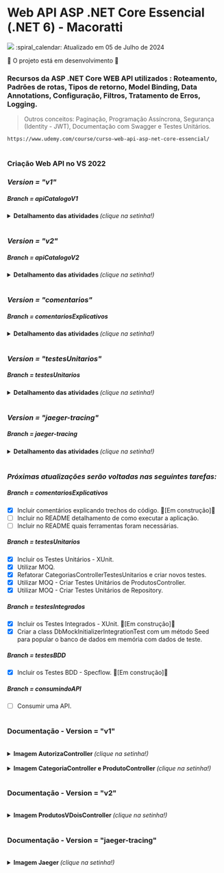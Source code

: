 # Web API ASP .NET Core Essencial (.NET 6) - Macoratti 
<img src="https://img.shields.io/static/v1?label=MACORATTI&message=UDEMY&color=7159c1&style=for-the-badge"/>
:spiral_calendar: Atualizado em 05 de Julho de 2024

:construction: O projeto está em desenvolvimento :construction:

### Recursos da ASP .NET Core WEB API utilizados : Roteamento, Padrões de rotas, Tipos de retorno, Model Binding, Data Annotations, Configuração, Filtros, Tratamento de Erros, Logging.

> Outros conceitos: Paginação, Programação Assíncrona, Segurança (Identity - JWT), Documentação com Swagger e Testes Unitários.
 
```bash
https://www.udemy.com/course/curso-web-api-asp-net-core-essencial/
```
#
### Criação Web API no VS 2022

### *Version = "v1"*
##### Branch = apiCatalogoV1
<details>
  <summary> <b> Detalhamento das atividades </b> <i>(clique na setinha!)</i> </summary><br>
  
1.	Criar projeto no VS 2022 Community – ApiCatalogo.
2.	Criar o projeto com opção para habilitar a Open API e usar Controllers.
3.	Criar o modelo de entidades – Produto e Categoria.
4.	Configurar o projeto para usar o EF Core e incluir referências ao EF Core.
5.	Definir o banco de dados usado – MySql e MySQL Workbench.
6.	Definir a classe de contexto do EF Core – AppDbContext
7.	Definir o mapeamento de entidades para as tabelas – DbSet<T>
8.	Registrar o contexto como um serviço – Program
9.	Definir a string de conexão no arquivo appsettings.json
10.	Definir o provedor do banco de dados (Pomelo) e obter a string de conexão.
11.	Aplicar o Migrations e criar o banco de dados e as tabelas.
12.	Criar os controladores : ProdutosController e CategoriaController.
13.	Definir os endpoints ou métodos Actions para realizar as operações CRUD.
14. Utilizar o AutoMapper e criar os DTOs das entidades – ProdutoDTO e CategoriaDTO.
15. Definir os Data Annotations nos atributos dos DTOS criados. 
16. Introduzir o Padrão Repository.
17. Introduzir o Padão UnitOfWork.   
18. Paginação - Get/categorias e Get/produtos.
19. Criação dos Filters - LogginsFilter.
20. Tratamentos de Erros.
20. Criação e Customização dos Loggings.
21. Registro dos Loggings em .txt
22. Programação Assíncrona - Repositório, Paginação e Controladores.
23. Segurança - Autenticação e Autorização - Identity/JWT.
24. Registro, Login e Token - AutorizaController.
25. Configuração do Swagger para utilizar o token JWT.
26. Implementação CORS.  
</details>

<br>

### *Version = "v2"*
##### Branch = apiCatalogoV2 

<details>
  <summary> <b> Detalhamento das atividades </b> <i>(clique na setinha!)</i> </summary><br>

1.	Criar o Versionamento da API.
2. Criar e Utilizar o Versionamento do Swagger.

:warning: *Esse versionamento foi criado de uma maneira diferente do apresentado no curso.* :warning:

<b>Links utilizados: </b> 
```bash
https://renatogroffe.medium.com/net-5-asp-net-core-swagger-descomplicando-o-versionamento-de-apis-rest-b3641c34203f
```
```bash
https://blog.christian-schou.dk/how-to-use-api-versioning-in-net-core-web-api/
```
</details>
<br>

### *Version = "comentarios"*
##### Branch = comentariosExplicativos

<details>
  <summary> <b> Detalhamento das atividades </b> <i>(clique na setinha!)</i> </summary><br>

1.	Incluir comentários explicando trechos do código. 
2. Incluir no README detalhamento de como executar a aplicação.
3. Incluir no README quais ferramentas foram necessárias.

</details>
<br>

### *Version = "testesUnitarios"*
##### Branch = testesUnitarios

<details>
  <summary> <b> Detalhamento das atividades </b> <i>(clique na setinha!)</i> </summary><br>

1. Incluir os Teste Unitários e utilizar o MOQ. [Em Andamento]

<b>Links utilizados: </b> 
```bash
https://learn.microsoft.com/pt-br/aspnet/core/fundamentals/logging/?view=aspnetcore-6.0
```
```bash
https://stackoverflow.com/questions/43424095/how-to-unit-test-with-ilogger-in-asp-net-core
```
</details>
<br>

### *Version = "jaeger-tracing"*
##### Branch = jaeger-tracing

<details>
  <summary> <b> Detalhamento das atividades </b> <i>(clique na setinha!)</i> </summary><br>

1.	Incluir classes para utilizar o tracing. [concluído]
2. Visualização do Tracing no jaeger. [concluído]

:warning: *No curso não foi demonstrado como utilizar Jaeger* :warning:

<b>Links utilizados: </b> 

Observabilidade em APIs ASP.NET Core com Jaeger - com Henrique Mauri
```bash
https://www.youtube.com/watch?v=pKbhVASHolQ
```
```bash
https://henriquemauri.net/jaeger-e-opentelemetry-no-net-6-0/
```
```bash
https://github.com/hgmauri/sample-opentelemetry
```

</details>
<br>

### *Próximas atualizações serão voltadas nas seguintes tarefas:* 

##### Branch = comentariosExplicativos

- [x] Incluir comentários explicando trechos do código. :construction:[Em construção]:construction:
- [ ] Incluir no README detalhamento de como executar a aplicação.
- [ ] Incluir no README quais ferramentas foram necessárias.

##### Branch = testesUnitarios

- [x] Incluir os Testes Unitários - XUnit.
- [x] Utilizar MOQ.
- [x] Refatorar CategoriasControllerTestesUnitarios e criar novos testes.
- [x] Utilizar MOQ - Criar Testes Unitários de ProdutosController.
- [x] Utilizar MOQ - Criar Testes Unitários de Repository.

##### Branch = testesIntegrados

- [x] Incluir os Testes Integrados - XUnit. :construction:[Em construção]:construction:
- [x] Criar a class DbMockInitializerIntegrationTest com um método Seed para popular o banco de dados em memória com dados de teste.

##### Branch = testesBDD

- [x] Incluir os Testes BDD - Specflow. :construction:[Em construção]:construction:

##### Branch = consumindoAPI

- [ ] Consumir uma API.

#
### Documentação - Version = "v1"
<br>
<details>
  <summary> <b> Imagem AutorizaController </b> <i>(clique na setinha!)</i> </summary><br>
  
![image](https://user-images.githubusercontent.com/13735095/199120458-a3f81294-0be6-4680-9c80-827e3d5a4296.png)
</details>

<br>
<details>
  <summary> <b> Imagem CategoriaController e ProdutoController </b> <i>(clique na setinha!)</i> </summary><br>

![image](https://user-images.githubusercontent.com/13735095/199120534-76a3d776-3cce-4a8e-a1e1-4e0433171572.png)
</details>

#
### Documentação - Version = "v2"
<br>
<details>
  <summary> <b> Imagem ProdutosVDoisController </b> <i>(clique na setinha!)</i> </summary><br>
  
![image](https://user-images.githubusercontent.com/13735095/199120719-b0637f04-459c-4b19-88ff-eb241e3d4353.png)
</details>

#
### Documentação - Version = "jaeger-tracing"
<br>
<details>
  <summary> <b> Imagem Jaeger </b> <i>(clique na setinha!)</i> </summary><br>
  
  ![tracing1](https://user-images.githubusercontent.com/13735095/233818051-c06edd9c-be7e-4657-8405-c96c8a462861.png) 
  
  ![tracing2](https://user-images.githubusercontent.com/13735095/233818062-bee79b21-0dff-42b9-a515-16949ef7a8ac.png)
  
  ![image](https://user-images.githubusercontent.com/13735095/233818070-a6b3f13c-a7a9-4902-b84b-b6a305242260.png)
  
  ![image](https://user-images.githubusercontent.com/13735095/233841879-2198f84e-4a65-413c-8626-4f39fdc381f2.png)
  
  ![image](https://user-images.githubusercontent.com/13735095/233841918-bd22194b-ff8a-4b3b-bd9b-2b0fc1fa9461.png)


</details>

